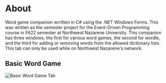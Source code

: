 # About
Word game companion wrritten in C# using the .NET Windows Forms. This was written as the semester project for the Event-Driven Programming course in FA22 semester
at Northwest Nazarene University. This companion has three windows, the first for various word games, the second for wordle, and the third for adding or removing words
from the allowed dictionary lists. This tab can only be used while on Northwest Nazarene's network. 

## Basic Word Game 
![Basic Word Game Tab](C:\Users\clm29\OneDrive\Pictures\Screenshots\Screenshot_20221223_013731.png)


